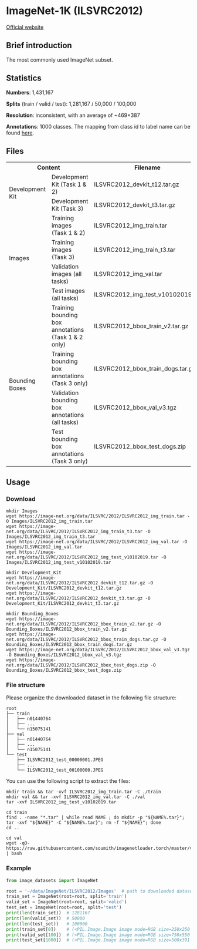 # ImageNet-1K (ILSVRC2012)

[Official website](https://image-net.org/challenges/LSVRC/2012/2012-downloads.php)

## Brief introduction

The most commonly used ImageNet subset.

## Statistics

**Numbers**: 1,431,167

**Splits** (train / valid / test): 1,281,167 / 50,000 / 100,000

**Resolution**: inconsistent, with an average of ~469×387

**Annotations**: 1000 classes. The mapping from class id to label name can be found [here](https://gist.github.com/yrevar/942d3a0ac09ec9e5eb3a).

## Files

<table>
<tr><th colspan="2">Content</th><th>Filename</th><th>Size</th><th>MD5</th></tr>
<tr><td rowspan="2">Development Kit</td><td>Development Kit (Task 1 & 2)</td><td>ILSVRC2012_devkit_t12.tar.gz</td><td>2.5MB</td><td>-</td></tr>
<tr><td>Development Kit (Task 3)</td><td>ILSVRC2012_devkit_t3.tar.gz</td><td>22MB</td><td>-</td></tr>
<tr><td rowspan="4">Images</td><td>Training images (Task 1 & 2)</td><td>ILSVRC2012_img_train.tar</td><td>138GB</td><td>1d675b47d978889d74fa0da5fadfb00e</td></tr>
<tr><td>Training images (Task 3)</td><td>ILSVRC2012_img_train_t3.tar</td><td>728MB</td><td>ccaf1013018ac1037801578038d370da</td></tr>
<tr><td>Validation images (all tasks)</td><td>ILSVRC2012_img_val.tar</td><td>6.3GB</td><td>29b22e2961454d5413ddabcf34fc5622</td></tr>
<tr><td>Test images (all tasks)</td><td>ILSVRC2012_img_test_v10102019.tar</td><td>13GB</td><td>e1b8681fff3d63731c599df9b4b6fc02</td></tr>
<tr><td rowspan="4">Bounding Boxes</td><td>Training bounding box annotations (Task 1 & 2 only)</td><td>ILSVRC2012_bbox_train_v2.tar.gz</td><td>20MB</td><td>9271167e2176350e65cfe4e546f14b17</td></tr>
<tr><td>Training bounding box annotations (Task 3 only)</td><td>ILSVRC2012_bbox_train_dogs.tar.gz</td><td>1MB</td><td>61ebd3cc0e4793899a841b6b27f3d6d8</td></tr>
<tr><td>Validation bounding box annotations (all tasks)</td><td>ILSVRC2012_bbox_val_v3.tgz</td><td>2.2MB</td><td>f4cd18b5ea29fe6bbea62ec9c20d80f0</td></tr>
<tr><td>Test bounding box annotations (Task 3 only)</td><td>ILSVRC2012_bbox_test_dogs.zip</td><td>33MB</td><td>2dfdb2677fd9661585d17d5a5d027624</td></tr>
</table>

## Usage

### Download

```shell
mkdir Images
wget https://image-net.org/data/ILSVRC/2012/ILSVRC2012_img_train.tar -O Images/ILSVRC2012_img_train.tar
wget https://image-net.org/data/ILSVRC/2012/ILSVRC2012_img_train_t3.tar -O Images/ILSVRC2012_img_train_t3.tar
wget https://image-net.org/data/ILSVRC/2012/ILSVRC2012_img_val.tar -O Images/ILSVRC2012_img_val.tar
wget https://image-net.org/data/ILSVRC/2012/ILSVRC2012_img_test_v10102019.tar -O Images/ILSVRC2012_img_test_v10102019.tar

mkdir Development_Kit
wget https://image-net.org/data/ILSVRC/2012/ILSVRC2012_devkit_t12.tar.gz -O Development_Kit/ILSVRC2012_devkit_t12.tar.gz
wget https://image-net.org/data/ILSVRC/2012/ILSVRC2012_devkit_t3.tar.gz -O Development_Kit/ILSVRC2012_devkit_t3.tar.gz

mkdir Bounding_Boxes
wget https://image-net.org/data/ILSVRC/2012/ILSVRC2012_bbox_train_v2.tar.gz -O Bounding_Boxes/ILSVRC2012_bbox_train_v2.tar.gz
wget https://image-net.org/data/ILSVRC/2012/ILSVRC2012_bbox_train_dogs.tar.gz -O Bounding_Boxes/ILSVRC2012_bbox_train_dogs.tar.gz
wget https://image-net.org/data/ILSVRC/2012/ILSVRC2012_bbox_val_v3.tgz -O Bounding_Boxes/ILSVRC2012_bbox_val_v3.tgz
wget https://image-net.org/data/ILSVRC/2012/ILSVRC2012_bbox_test_dogs.zip -O Bounding_Boxes/ILSVRC2012_bbox_test_dogs.zip
```

### File structure

Please organize the downloaded dataset in the following file structure:

```text
root
├── train
│   ├── n01440764
│   ├── ...
│   └── n15075141
├── val
│   ├── n01440764
│   ├── ...
│   └── n15075141
└── test
    ├── ILSVRC2012_test_00000001.JPEG
    ├── ...
    └── ILSVRC2012_test_00100000.JPEG
```

You can use the following script to extract the files:

```shell
mkdir train && tar -xvf ILSVRC2012_img_train.tar -C ./train
mkdir val && tar -xvf ILSVRC2012_img_val.tar -C ./val
tar -xvf ILSVRC2012_img_test_v10102019.tar

cd train
find . -name "*.tar" | while read NAME ; do mkdir -p "${NAME%.tar}"; tar -xvf "${NAME}" -C "${NAME%.tar}"; rm -f "${NAME}"; done
cd ..

cd val
wget -qO- https://raw.githubusercontent.com/soumith/imagenetloader.torch/master/valprep.sh | bash
```

### Example

```python
from image_datasets import ImageNet

root = '~/data/ImageNet/ILSVRC2012/Images'  # path to downloaded dataset
train_set = ImageNet(root=root, split='train')
valid_set = ImageNet(root=root, split='valid')
test_set = ImageNet(root=root, split='test')
print(len(train_set))  # 1281167
print(len(valid_set))  # 50000
print(len(test_set))   # 100000
print(train_set[0])    # (<PIL.Image.Image image mode=RGB size=250x250 at 0x7F6263A32050>, 0)
print(valid_set[100])  # (<PIL.Image.Image image mode=RGB size=750x550 at 0x7F638B0E3CD0>, 2)
print(test_set[1000])  # (<PIL.Image.Image image mode=RGB size=500x391 at 0x7F6263A32050>, None)
```